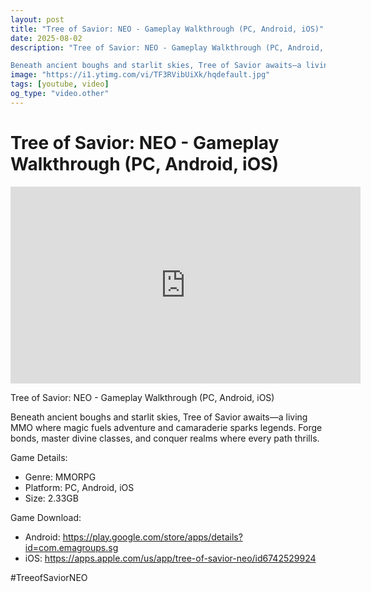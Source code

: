 ```yaml
---
layout: post
title: "Tree of Savior: NEO - Gameplay Walkthrough (PC, Android, iOS)"
date: 2025-08-02
description: "Tree of Savior: NEO - Gameplay Walkthrough (PC, Android, iOS)

Beneath ancient boughs and starlit skies, Tree of Savior awaits—a living MMO where magic ..."
image: "https://i1.ytimg.com/vi/TF3RVibUiXk/hqdefault.jpg"
tags: [youtube, video]
og_type: "video.other"
---
```


<script type="application/ld+json">
{
  "@context": "http://schema.org",
  "@type": "VideoObject",
  "name": "Tree of Savior: NEO - Gameplay Walkthrough (PC, Android, iOS)",
  "description": "Tree of Savior: NEO - Gameplay Walkthrough (PC, Android, iOS)\n\nBeneath ancient boughs and starlit skies, Tree of Savior awaits\u2014a living MMO where magic fuels adventure and camaraderie sparks legends. Forge bonds, master divine classes, and conquer realms where every path thrills.\n\nGame Details:\n\n- Genre: MMORPG\n- Platform: PC, Android, iOS\n- Size: 2.33GB\n\nGame Download:\n\n- Android: https://play.google.com/store/apps/details?id=com.emagroups.sg\n- iOS: https://apps.apple.com/us/app/tree-of-savior-neo/id6742529924\n\n#TreeofSaviorNEO",
  "thumbnailUrl": "https://i1.ytimg.com/vi/TF3RVibUiXk/hqdefault.jpg",
  "uploadDate": "2025-08-02T18:15:05",
  "embedUrl": "https://www.youtube.com/embed/TF3RVibUiXk",
  "publisher": {
    "@type": "Person",
    "name": "Celo Zaga"
  },
  "mainEntityOfPage": {
    "@type": "WebPage",
    "@id": "https://celozaga.github.io/2025/08/02/tree-of-savior:-neo---gameplay-walkthrough-(pc,-android,-ios)-TF3RVibUiXk.html"
  },
  "duration": "PT0M0S"
}
</script>

<script type="application/ld+json">
{
  "@context": "http://schema.org",
  "@type": "BlogPosting",
  "headline": "Tree of Savior: NEO - Gameplay Walkthrough (PC, Android, iOS)",
  "image": "https://i1.ytimg.com/vi/TF3RVibUiXk/hqdefault.jpg",
  "publisher": {
    "@type": "Person",
    "name": "Celo Zaga"
  },
  "url": "https://celozaga.github.io/2025/08/02/tree-of-savior:-neo---gameplay-walkthrough-(pc,-android,-ios)-TF3RVibUiXk.html",
  "datePublished": "2025-08-02T18:15:05",
  "dateCreated": "2025-08-02T18:15:05",
  "dateModified": "2025-08-02T18:15:05",
  "description": "Tree of Savior: NEO - Gameplay Walkthrough (PC, Android, iOS)\n\nBeneath ancient boughs and starlit skies, Tree of Savior awaits\u2014a living MMO where magic ...",
  "author": {
    "@type": "Person",
    "name": "Celo Zaga"
  },
  "mainEntityOfPage": {
    "@type": "WebPage",
    "@id": "https://celozaga.github.io/2025/08/02/tree-of-savior:-neo---gameplay-walkthrough-(pc,-android,-ios)-TF3RVibUiXk.html"
  }
}
</script>

<h1 class="youtube-post-title">Tree of Savior: NEO - Gameplay Walkthrough (PC, Android, iOS)</h1>

<iframe width="560" height="315" src="https://www.youtube.com/embed/TF3RVibUiXk" class="youtube-post-embed" frameborder="0" allowfullscreen></iframe>

<p class="youtube-post-description">Tree of Savior: NEO - Gameplay Walkthrough (PC, Android, iOS)

Beneath ancient boughs and starlit skies, Tree of Savior awaits—a living MMO where magic fuels adventure and camaraderie sparks legends. Forge bonds, master divine classes, and conquer realms where every path thrills.

Game Details:

- Genre: MMORPG
- Platform: PC, Android, iOS
- Size: 2.33GB

Game Download:

- Android: https://play.google.com/store/apps/details?id=com.emagroups.sg
- iOS: https://apps.apple.com/us/app/tree-of-savior-neo/id6742529924

#TreeofSaviorNEO</p>

